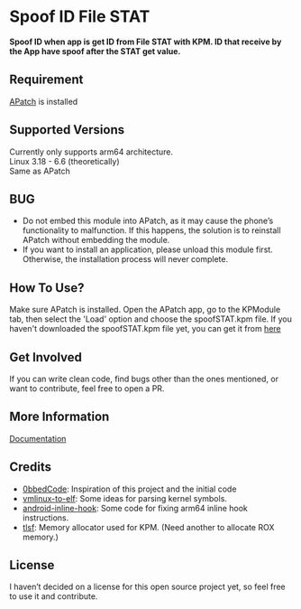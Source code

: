 # Spoof ID File STAT

**Spoof ID when app is get ID from File STAT with KPM. ID that receive by the App have spoof after the STAT get value.**

## Requirement

[APatch](https://github.com/bmax121/APatch) is installed

## Supported Versions

Currently only supports arm64 architecture.  
Linux 3.18 - 6.6 (theoretically)  
Same as APatch

## BUG
- Do not embed this module into APatch, as it may cause the phone’s functionality to malfunction. If this happens, the solution is to reinstall APatch without embedding the module.
- If you want to install an application, please unload this module first. Otherwise, the installation process will never complete.

## How To Use?
Make sure APatch is installed. Open the APatch app, go to the KPModule tab, then select the 'Load' option and choose the spoofSTAT.kpm file. If you haven't downloaded the spoofSTAT.kpm file yet, you can get it from [here](https://github.com/n4siKvn1ng/Spoof-ID-File-STAT/releases)

## Get Involved
If you can write clean code, find bugs other than the ones mentioned, or want to contribute, feel free to open a PR.

## More Information
[Documentation](https://github.com/bmax121/KernelPatch/tree/main/doc)

## Credits
- [0bbedCode](https://github.com/0bbedCode/XPL-EX): Inspiration of this project and the initial code
- [vmlinux-to-elf](https://github.com/marin-m/vmlinux-to-elf): Some ideas for parsing kernel symbols.
- [android-inline-hook](https://github.com/bytedance/android-inline-hook): Some code for fixing arm64 inline hook instructions.
- [tlsf](https://github.com/mattconte/tlsf): Memory allocator used for KPM. (Need another to allocate ROX memory.)

## License
I haven’t decided on a license for this open source project yet, so feel free to use it and contribute.
